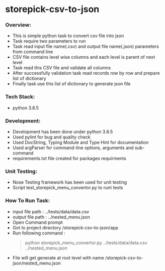 # storepick-csv-to-json

### Overview: ###

* This is simple python task to convert csv file into json
* Task require two parameters to run
* Task read input file name(.csv) and output file name(.json) parameters from command line
* CSV file contains level wise columns and each level is parent of next level
* Task read this CSV file and validate all columns
* After successfully validation task read records row by row and prepare list of dictionary
* Finally task use this list of dictionary to generate json file 

### Tech Stack:  ###

* python 3.8.5

### Development: ###

* Development has been done under python 3.8.5
* Used pylint for bug and quality check
* Used DocString, Typing Module and Type Hint for documentation
* Used argParser for command-line options, arguments and sub-command
* requirements.txt file created for packages requirments

### Unit Testing:  ###

* Nose Testing framework has been used for unit testing
* Script test_storepick_menu_convertor.py to runt tests

### How To Run Task: ###

* input file path : ../tests/data/data.csv
* output file path : ../nested_menu.json
* Open Command prompt
* Got to project directory /storepick-csv-to-json/app
* Run following command :
    >python storepick_menu_convertor.py ../tests/data/data.csv ../nested_menu.json
* File will get generate at root level with name /storepick-csv-to-json/nested_menu.json